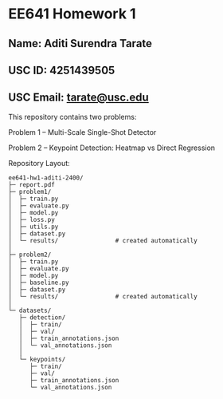 # EE641 Homework 1

## Name: Aditi Surendra Tarate
## USC ID: 4251439505
## USC Email: tarate@usc.edu

This repository contains two problems:

Problem 1 – Multi-Scale Single-Shot Detector

Problem 2 – Keypoint Detection: Heatmap vs Direct Regression

Repository Layout:

```text
ee641-hw1-aditi-2400/
├─ report.pdf
├─ problem1/
│  ├─ train.py
│  ├─ evaluate.py
│  ├─ model.py
│  ├─ loss.py
│  ├─ utils.py
│  ├─ dataset.py
│  └─ results/                # created automatically
│
├─ problem2/
│  ├─ train.py
│  ├─ evaluate.py
│  ├─ model.py
│  ├─ baseline.py
│  ├─ dataset.py
│  └─ results/                # created automatically
│
└─ datasets/
   ├─ detection/
   │  ├─ train/              
   │  ├─ val/                 
   │  ├─ train_annotations.json
   │  └─ val_annotations.json
   │
   └─ keypoints/
      ├─ train/               
      ├─ val/                
      ├─ train_annotations.json
      └─ val_annotations.json

